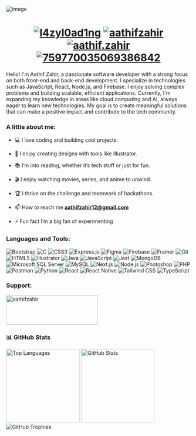 ![image](https://placehold.co/1200x300)

<h1 align="center">
  <a href="https://twitter.com/l4zyl0ad1ng" target="blank"><img src="https://img.shields.io/badge/X-000000?style=for-the-badge&logo=twitter&logoColor=white" alt="l4zyl0ad1ng" /></a>
  <a href="https://linkedin.com/in/aathifzahir" target="blank"><img src="https://img.shields.io/badge/LinkedIn-0077B5?style=for-the-badge&logo=linkedin&logoColor=white" alt="aathifzahir" /></a>
  <a href="https://instagram.com/aathif.zahir" target="blank"><img src="https://img.shields.io/badge/Instagram-E4405F?style=for-the-badge&logo=instagram&logoColor=white" alt="aathif.zahir" /></a>
  <a href="https://discord.gg/759770035069386842" target="blank"><img src="https://img.shields.io/badge/Discord-5865F2?style=for-the-badge&logo=discord&logoColor=white" alt="759770035069386842" /></a>
</h1>

<p>Hello! I'm Aathif Zahir, a passionate software developer with a strong focus on both front-end and back-end development. I specialize in technologies such as JavaScript, React, Node.js, and Firebase. I enjoy solving complex problems and building scalable, efficient applications. Currently, I'm expanding my knowledge in areas like cloud computing and AI, always eager to learn new technologies. My goal is to create meaningful solutions that can make a positive impact and contribute to the tech community.</p>

### A little about me:

- 💻 I love coding and building cool projects.
  
- 🎨 I enjoy creating designs with tools like Illustrator.
  
- 📚 I’m into reading, whether it’s tech stuff or just for fun.
  
- 🎬 I enjoy watching movies, series, and anime to unwind.
  
- 🏆 I thrive on the challenge and teamwork of hackathons.

- 📫 How to reach me **aathifzahir12@gmail.com**

- ⚡ Fun fact I’m a big fan of experimenting

### Languages and Tools:
![Bootstrap](https://img.shields.io/badge/Bootstrap-%230075B8?style=for-the-badge&logo=bootstrap&logoColor=white) ![C](https://img.shields.io/badge/C-%2300599C?style=for-the-badge&logo=c&logoColor=white) ![CSS3](https://img.shields.io/badge/CSS3-%231572B6?style=for-the-badge&logo=css3&logoColor=white) ![Express.js](https://img.shields.io/badge/Express.js-%23000000?style=for-the-badge&logo=express&logoColor=white) ![Figma](https://img.shields.io/badge/Figma-%232C3E50?style=for-the-badge&logo=figma&logoColor=white) ![Firebase](https://img.shields.io/badge/Firebase-%232C3E50?style=for-the-badge&logo=firebase&logoColor=white) ![Framer](https://img.shields.io/badge/Framer-%23000000?style=for-the-badge&logo=framer&logoColor=white) ![Git](https://img.shields.io/badge/Git-%23F05032?style=for-the-badge&logo=git&logoColor=white) ![HTML5](https://img.shields.io/badge/HTML5-%23E34F26?style=for-the-badge&logo=html5&logoColor=white) ![Illustrator](https://img.shields.io/badge/Illustrator-%23FF9A00?style=for-the-badge&logo=adobeillustrator&logoColor=white) ![Java](https://img.shields.io/badge/Java-%23F7B700?style=for-the-badge&logo=java&logoColor=white) ![JavaScript](https://img.shields.io/badge/JavaScript-%23F7DF1E?style=for-the-badge&logo=javascript&logoColor=white) ![Jest](https://img.shields.io/badge/Jest-%23C21325?style=for-the-badge&logo=jest&logoColor=white) ![MongoDB](https://img.shields.io/badge/MongoDB-%2347A248?style=for-the-badge&logo=mongodb&logoColor=white) ![Microsoft SQL Server](https://img.shields.io/badge/Microsoft_SQL_Server-%234C4C4C?style=for-the-badge&logo=microsoftsqlserver&logoColor=white) ![MySQL](https://img.shields.io/badge/MySQL-%2300A7E1?style=for-the-badge&logo=mysql&logoColor=white) ![Next.js](https://img.shields.io/badge/Next.js-%23000000?style=for-the-badge&logo=nextdotjs&logoColor=white) ![Node.js](https://img.shields.io/badge/Node.js-%23339933?style=for-the-badge&logo=node.js&logoColor=white) ![Photoshop](https://img.shields.io/badge/Photoshop-%23B5B5B5?style=for-the-badge&logo=adobephotoshop&logoColor=white) ![PHP](https://img.shields.io/badge/PHP-%23777BB4?style=for-the-badge&logo=php&logoColor=white) ![Postman](https://img.shields.io/badge/Postman-%23FF6C37?style=for-the-badge&logo=postman&logoColor=white) ![Python](https://img.shields.io/badge/Python-%233776AB?style=for-the-badge&logo=python&logoColor=white) ![React](https://img.shields.io/badge/React-%2361DAFB?style=for-the-badge&logo=react&logoColor=white) ![React Native](https://img.shields.io/badge/React_Native-%2361DAFB?style=for-the-badge&logo=react&logoColor=white) ![Tailwind CSS](https://img.shields.io/badge/Tailwind_CSS-%2338B2AC?style=for-the-badge&logo=tailwindcss&logoColor=white) ![TypeScript](https://img.shields.io/badge/TypeScript-%23007ACC?style=for-the-badge&logo=typescript&logoColor=white)


### Support:
<a href="https://www.buymeacoffee.com/aathifzahir">
  <img src="https://cdn.buymeacoffee.com/buttons/v2/default-yellow.png" width="250" height="80" alt="aathifzahir" />
</a>

### 📊 GitHub Stats

<p>
  <img  src="https://github-readme-stats.vercel.app/api/top-langs?username=aathifzahir&theme=dark&show_icons=true&locale=en&layout=compact" alt="Top Languages" height="200" />
  <img  src="https://github-readme-stats.vercel.app/api?username=aathifzahir&theme=dark&show_icons=true&locale=en" alt="GitHub Stats" height="200" />
  <img src="https://github-profile-trophy.vercel.app/?username=aathifzahir&theme=onedark&row=1&column=7" alt="GitHub Trophies" />
</p>




